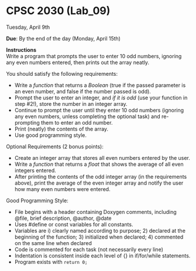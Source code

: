 # CPSC 2030 (Lab_09)

Tuesday, April 9th

**Due**: By the end of the day (Monday, April 15th)

**Instructions**  
Write a program that prompts the user to enter 10 odd numbers, ignoring any even numbers entered, then prints out the array neatly.

You should satisfy the following requirements:
- Write a *function* that returns a *Boolean* (true if the passed parameter is an even number, and false if the number passed is odd).
- Prompt the user to enter an integer, and *if it is odd* (use your function in step #2!), store the number in an integer array.
- Continue to prompt the user until they enter 10 odd numbers (ignoring any even numbers, unless completing the optional task) and re-prompting them to enter an odd number.
- Print (neatly) the contents of the array.
- Use good programming style.

Optional Requirements (2 bonus points):
- Create an integer array that stores all even numbers entered by the user.
- Write a *function* that returns a *float* that shows the average of all even integers entered.
- After printing the contents of the odd integer array (in the requirements above), print the average of the even integer array and notify the user how many even numbers were entered.

Good Programming Style:
- File begins with a header containing Doxygen comments, including @file, brief description, @author, @date
- Uses #define or const variables for all constants.
- Variables are i) clearly named according to purpose; 2) declared at the beginning of the function; 3) initialized when declared; 4) commented on the same line when declared
- Code is commented for each task (not necessarily every line)
- Indentation is consistent inside each level of {} in if/for/while statements.
- Program exists with `return 0;`
